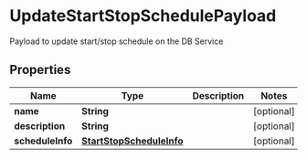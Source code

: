 

# UpdateStartStopSchedulePayload

Payload to update start/stop schedule on the DB Service

## Properties

Name | Type | Description | Notes
------------ | ------------- | ------------- | -------------
**name** | **String** |  |  [optional]
**description** | **String** |  |  [optional]
**scheduleInfo** | [**StartStopScheduleInfo**](StartStopScheduleInfo.md) |  |  [optional]



